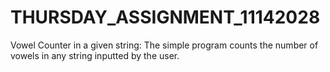 # THURSDAY_ASSIGNMENT_11142028
Vowel Counter in a given string: The simple program counts the number of vowels in any string inputted by the user.
